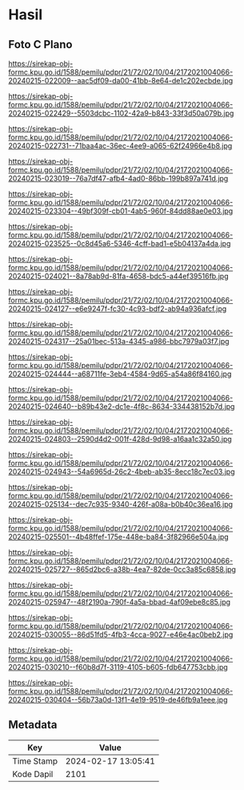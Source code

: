 # Hasil

## Foto C Plano

https://sirekap-obj-formc.kpu.go.id/1588/pemilu/pdpr/21/72/02/10/04/2172021004066-20240215-022009--aac5df09-da00-41bb-8e64-de1c202ecbde.jpg

https://sirekap-obj-formc.kpu.go.id/1588/pemilu/pdpr/21/72/02/10/04/2172021004066-20240215-022429--5503dcbc-1102-42a9-b843-33f3d50a079b.jpg

https://sirekap-obj-formc.kpu.go.id/1588/pemilu/pdpr/21/72/02/10/04/2172021004066-20240215-022731--71baa4ac-36ec-4ee9-a065-62f24966e4b8.jpg

https://sirekap-obj-formc.kpu.go.id/1588/pemilu/pdpr/21/72/02/10/04/2172021004066-20240215-023019--76a7df47-afb4-4ad0-86bb-199b897a741d.jpg

https://sirekap-obj-formc.kpu.go.id/1588/pemilu/pdpr/21/72/02/10/04/2172021004066-20240215-023304--49bf309f-cb01-4ab5-960f-84dd88ae0e03.jpg

https://sirekap-obj-formc.kpu.go.id/1588/pemilu/pdpr/21/72/02/10/04/2172021004066-20240215-023525--0c8d45a6-5346-4cff-bad1-e5b04137a4da.jpg

https://sirekap-obj-formc.kpu.go.id/1588/pemilu/pdpr/21/72/02/10/04/2172021004066-20240215-024021--8a78ab9d-81fa-4658-bdc5-a44ef39516fb.jpg

https://sirekap-obj-formc.kpu.go.id/1588/pemilu/pdpr/21/72/02/10/04/2172021004066-20240215-024127--e6e9247f-fc30-4c93-bdf2-ab94a936afcf.jpg

https://sirekap-obj-formc.kpu.go.id/1588/pemilu/pdpr/21/72/02/10/04/2172021004066-20240215-024317--25a01bec-513a-4345-a986-bbc7979a03f7.jpg

https://sirekap-obj-formc.kpu.go.id/1588/pemilu/pdpr/21/72/02/10/04/2172021004066-20240215-024444--a68711fe-3eb4-4584-9d65-a54a86f84160.jpg

https://sirekap-obj-formc.kpu.go.id/1588/pemilu/pdpr/21/72/02/10/04/2172021004066-20240215-024640--b89b43e2-dc1e-4f8c-8634-334438152b7d.jpg

https://sirekap-obj-formc.kpu.go.id/1588/pemilu/pdpr/21/72/02/10/04/2172021004066-20240215-024803--2590d4d2-001f-428d-9d98-a16aa1c32a50.jpg

https://sirekap-obj-formc.kpu.go.id/1588/pemilu/pdpr/21/72/02/10/04/2172021004066-20240215-024943--54a6965d-26c2-4beb-ab35-8ecc18c7ec03.jpg

https://sirekap-obj-formc.kpu.go.id/1588/pemilu/pdpr/21/72/02/10/04/2172021004066-20240215-025134--dec7c935-9340-426f-a08a-b0b40c36ea16.jpg

https://sirekap-obj-formc.kpu.go.id/1588/pemilu/pdpr/21/72/02/10/04/2172021004066-20240215-025501--4b48ffef-175e-448e-ba84-3f82966e504a.jpg

https://sirekap-obj-formc.kpu.go.id/1588/pemilu/pdpr/21/72/02/10/04/2172021004066-20240215-025727--865d2bc6-a38b-4ea7-82de-0cc3a85c6858.jpg

https://sirekap-obj-formc.kpu.go.id/1588/pemilu/pdpr/21/72/02/10/04/2172021004066-20240215-025947--48f2190a-790f-4a5a-bbad-4af09ebe8c85.jpg

https://sirekap-obj-formc.kpu.go.id/1588/pemilu/pdpr/21/72/02/10/04/2172021004066-20240215-030055--86d51fd5-4fb3-4cca-9027-e46e4ac0beb2.jpg

https://sirekap-obj-formc.kpu.go.id/1588/pemilu/pdpr/21/72/02/10/04/2172021004066-20240215-030210--f60b8d7f-3119-4105-b605-fdb647753cbb.jpg

https://sirekap-obj-formc.kpu.go.id/1588/pemilu/pdpr/21/72/02/10/04/2172021004066-20240215-030404--56b73a0d-13f1-4e19-9519-de46fb9a1eee.jpg


## Metadata

| Key        | Value               |
| ---------- | ------------------- |
| Time Stamp | 2024-02-17 13:05:41 |
| Kode Dapil | 2101                |



